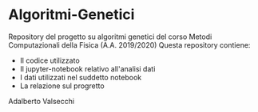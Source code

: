 # Algoritmi-Genetici

Repository del progetto su algoritmi genetici del corso Metodi Computazionali della Fisica (A.A. 2019/2020)
Questa repository contiene:
- Il codice utilizzato
- Il jupyter-notebook relativo all'analisi dati
- I dati utilizzati nel suddetto notebook
- La relazione sul progretto

Adalberto Valsecchi
